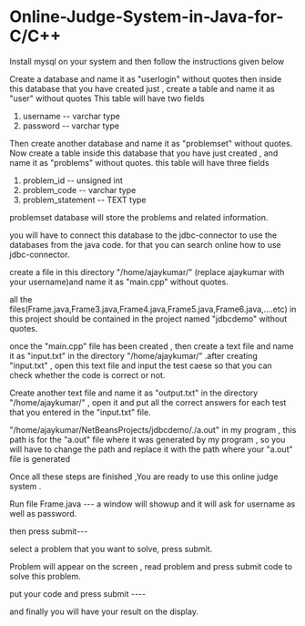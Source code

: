 # Online-Judge-System-in-Java-for-C/C++


Install mysql on your system and then follow the instructions given below

Create a database and name it as "userlogin" without quotes
then inside this database that you have created just , create a table and name it as "user" without quotes
This table will have two fields 

1. username -- varchar type 
2. password -- varchar type

Then create another database and name it as "problemset" without quotes.
Now create a table inside this database that you have just created , and name it as "problems" without quotes.
this table will have three fields

1. problem_id -- unsigned int
2. problem_code -- varchar type
3. problem_statement -- TEXT type


problemset database will store the problems and related information.

you will have to connect this database to the jdbc-connector to use the databases from the java code. for that you can search online how to use jdbc-connector.


create a file in this directory "/home/ajaykumar/" (replace ajaykumar with your username)and name it as "main.cpp" without quotes.

all the files(Frame.java,Frame3.java,Frame4.java,Frame5.java,Frame6.java,....etc) in this project should be contained in the project named "jdbcdemo" without quotes.

once the "main.cpp" file has been created , then create a text file and name it as "input.txt" in the directory "/home/ajaykumar/" .after creating "input.txt" , open this text file and input the test caese so that you can check whether the code is correct or not.


Create another text file and name it as "output.txt" in the directory "/home/ajaykumar/" , open it and put all the correct answers for each test that you entered in the "input.txt" file.


"/home/ajaykumar/NetBeansProjects/jdbcdemo/./a.out" in my program , this path is for the "a.out" file where it was generated by my program , so you will have to change the path and replace it with the path where your "a.out" file is generated


Once all these steps are finished ,You are ready to use this online judge system .


Run file Frame.java ---
a window will showup and it will ask for username as well as password.

then press submit---

select a problem that you want to solve, press submit.

Problem will appear on the screen , read problem and press submit code to solve this problem.

put your code and press submit ----

and finally you will have your result on the display.



















